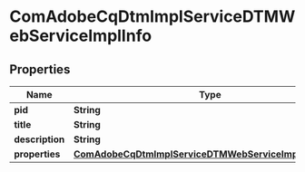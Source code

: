 
# ComAdobeCqDtmImplServiceDTMWebServiceImplInfo

## Properties
Name | Type | Description | Notes
------------ | ------------- | ------------- | -------------
**pid** | **String** |  |  [optional]
**title** | **String** |  |  [optional]
**description** | **String** |  |  [optional]
**properties** | [**ComAdobeCqDtmImplServiceDTMWebServiceImplProperties**](ComAdobeCqDtmImplServiceDTMWebServiceImplProperties.md) |  |  [optional]



